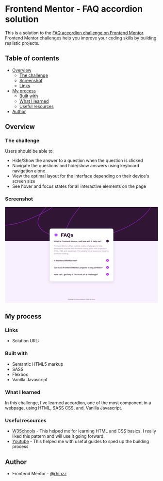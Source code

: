# Frontend Mentor - FAQ accordion solution

This is a solution to the [FAQ accordion challenge on Frontend Mentor](https://www.frontendmentor.io/challenges/faq-accordion-wyfFdeBwBz). Frontend Mentor challenges help you improve your coding skills by building realistic projects. 

## Table of contents

- [Overview](#overview)
  - [The challenge](#the-challenge)
  - [Screenshot](#screenshot)
  - [Links](#links)
- [My process](#my-process)
  - [Built with](#built-with)
  - [What I learned](#what-i-learned)
  - [Useful resources](#useful-resources)
- [Author](#author)

## Overview

### The challenge

Users should be able to:

- Hide/Show the answer to a question when the question is clicked
- Navigate the questions and hide/show answers using keyboard navigation alone
- View the optimal layout for the interface depending on their device's screen size
- See hover and focus states for all interactive elements on the page

### Screenshot

![](./faq-accordion.png)

## My process

### Links

- Solution URL: [](https://rhinzz.github.io/faq-accordion/)

### Built with

- Semantic HTML5 markup
- SASS
- Flexbox
- Vanilla Javascript

### What I learned

In this challenge, I've learned accordion, one of the most component in a webpage, using HTML, SASS CSS, and, Vanilla Javascript.

### Useful resources

- [W3Schools](https://www.w3schools.com/) - This helped me for learning HTML and CSS basics. I really liked this pattern and will use it going forward.
- [Youtube](https://www.youtube.com) - This helped me with useful guides to sped up the building process

## Author

- Frontend Mentor - [@rhinzz](https://www.frontendmentor.io/profile/rhinzz)
